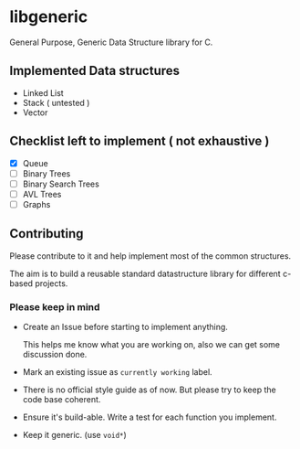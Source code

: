 # libgeneric
General Purpose, Generic Data Structure library for C.

## Implemented Data structures
* Linked List
* Stack ( untested )
* Vector

## Checklist left to implement ( not exhaustive )

- [x] Queue
- [ ] Binary Trees
- [ ] Binary Search Trees
- [ ] AVL Trees
- [ ] Graphs

## Contributing
Please contribute to it and help implement most of the common structures. 

The aim is to build a reusable standard datastructure library for different c-based projects. 

### Please keep in mind

- Create an Issue before starting to implement anything. 
  
  This helps me know what you are working on, also we can get some discussion done.
  
- Mark an existing issue as `currently working` label.

- There is no official style guide as of now. But please try to keep the code base coherent.

- Ensure it's build-able. Write a test for each function you implement.

- Keep it generic. (use `void*`)
